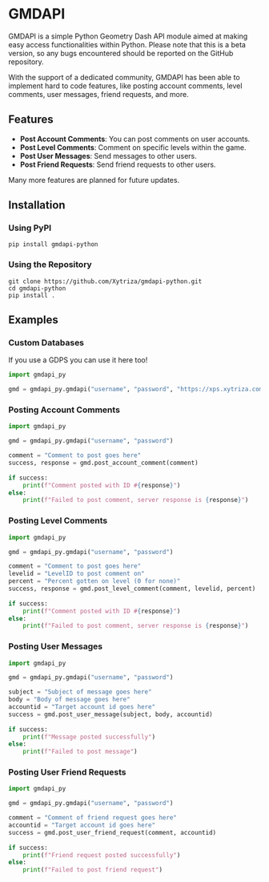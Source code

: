 # GMDAPI
GMDAPI is a simple Python Geometry Dash API module aimed at making easy access functionalities within Python. Please note that this is a beta version, so any bugs encountered should be reported on the GitHub repository.

With the support of a dedicated community, GMDAPI has been able to implement hard to code features, like posting account comments, level comments, user messages, friend requests, and more.

## Features
- **Post Account Comments**: You can post comments on user accounts.
- **Post Level Comments**: Comment on specific levels within the game.
- **Post User Messages**: Send messages to other users.
- **Post Friend Requests**: Send friend requests to other users.

Many more features are planned for future updates.

## Installation
### Using PyPI
```
pip install gmdapi-python
```

### Using the Repository
```
git clone https://github.com/Xytriza/gmdapi-python.git
cd gmdapi-python
pip install .
```

## Examples
### Custom Databases
If you use a GDPS you can use it here too!
```python
import gmdapi_py

gmd = gmdapi_py.gmdapi("username", "password", "https://xps.xytriza.com") #for example, this would connect to XPS database instead of Geometry Dash main server database
```

### Posting Account Comments
```python
import gmdapi_py

gmd = gmdapi_py.gmdapi("username", "password")

comment = "Comment to post goes here"
success, response = gmd.post_account_comment(comment)
    
if success:
    print(f"Comment posted with ID #{response}")
else:
    print(f"Failed to post comment, server response is {response}")
```

### Posting Level Comments
```python
import gmdapi_py

gmd = gmdapi_py.gmdapi("username", "password")

comment = "Comment to post goes here"
levelid = "LevelID to post comment on"
percent = "Percent gotten on level (0 for none)"
success, response = gmd.post_level_comment(comment, levelid, percent)
    
if success:
    print(f"Comment posted with ID #{response}")
else:
    print(f"Failed to post comment, server response is {response}")
```

### Posting User Messages
```python
import gmdapi_py

gmd = gmdapi_py.gmdapi("username", "password")

subject = "Subject of message goes here"
body = "Body of message goes here"
accountid = "Target account id goes here"
success = gmd.post_user_message(subject, body, accountid)
    
if success:
    print(f"Message posted successfully")
else:
    print(f"Failed to post message")
```

### Posting User Friend Requests
```python
import gmdapi_py

gmd = gmdapi_py.gmdapi("username", "password")

comment = "Comment of friend request goes here"
accountid = "Target account id goes here"
success = gmd.post_user_friend_request(comment, accountid)
    
if success:
    print(f"Friend request posted successfully")
else:
    print(f"Failed to post friend request")
```